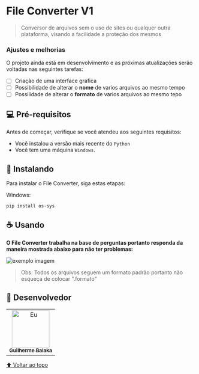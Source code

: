 # File Converter V1

> Conversor de arquivos sem o uso de sites ou qualquer outra plataforma, visando a facilidade a proteção dos mesmos

### Ajustes e melhorias

O projeto ainda está em desenvolvimento e as próximas atualizações serão voltadas nas seguintes tarefas:

- [ ] Criação de uma interface gráfica
- [ ] Possibilidade de alterar o **nome** de varios arquivos ao mesmo tempo
- [ ] Possilidade de alterar o **formato** de varios arquivos ao mesmo tepo

## 💻 Pré-requisitos

Antes de começar, verifique se você atendeu aos seguintes requisitos:
* Você instalou a versão mais recente do `Python`
* Você tem uma máquina `Windows`.

## 🚀 Instalando 

Para instalar o File Converter, siga estas etapas:

Windows:
```
pip install os-sys
```

## ☕ Usando 

**O File Converter trabalha na base de perguntas portanto responda da maneira mostrada abaixo para não ter problemas:**

<img src="https://media.discordapp.net/attachments/799515684278632468/880185720843669604/unknown.png?width=948&height=182" alt="exemplo imagem">

> Obs: Todos os arquivos seguem um formato padrão portanto não esqueça de colocar ".formato"

## 🤝 Desenvolvedor

<table>
  <tr>
    <td align="center">
      <a href="#">
        <img src="https://media.discordapp.net/attachments/799515684278632468/880192884622630932/unknown.png" width="100px;" alt="Eu"/><br>
        <sub>
          <b>Guilherme Balaka</b>
        </sub>
      </a>
    </td>
</table>


[⬆ Voltar ao topo](#File-Converter-V1)<br>

